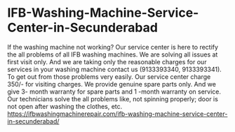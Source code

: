 # IFB-Washing-Machine-Service-Center-in-Secunderabad
 If the washing  machine not working? Our service center is here to rectify the all problems of all IFB washing machines. We are solving all issues at first visit only. And we are taking only the reasonable charges for our services in your washing machine contact us (9133393340, 9133393341). To get out from those problems very easily. Our service center charge 350/- for visiting charges. We provide genuine spare parts only. And we give 3- month warranty for spare parts and 1 -month warranty on service. Our technicians solve the all problems like, not spinning properly; door is not open after washing the clothes, etc. https://ifbwashingmachinerepair.com/ifb-washing-machine-service-center-in-secunderabad/
